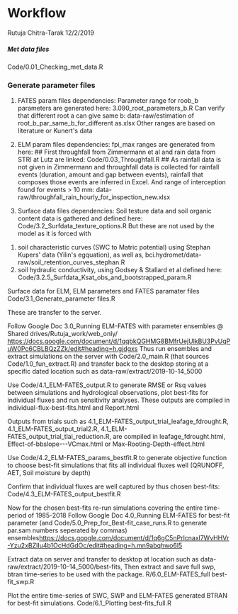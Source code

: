 Workflow
================
Rutuja Chitra-Tarak
12/2/2019

##### Met data files

Code/0.01\_Checking\_met\_data.R

### Generate parameter files

1.  FATES param files dependencies: Parameter range for roob\_b parameters are generated here: 3.090\_root\_parameters\_b.R Can verify that different root a can give same b: data-raw/estimation of root\_b\_par\_same\_b\_for\_different as.xlsx Other ranges are based on literature or Kunert's data

2.  ELM param files dependencies: fpi\_max ranges are generated from here: \#\# First throughfall from Zimmermann et al and rain data from STRI at Lutz are linked: Code/0.03\_Throughfall.R \#\# As rainfall data is not given in Zimmermann and throughfall data is collected for rainfall events (duration, amount and gap between events), rainfall that composes those events are inferred in Excel. And range of interception found for events &gt; 10 mm: data-raw/throughfall\_rain\_hourly\_for\_inspection\_new.xlsx

3.  Surface data files dependencies: Soil testure data and soil organic content data is gathered and defined here: Code/3.2\_Surfdata\_texture\_options.R But these are not used by the model as it is forced with

<!-- -->

1.  soil characteristic curves (SWC to Matric potential) using Stephan Kupers' data (Yilin's egquation), as well as, bci.hydromet/data-raw/soil\_retention\_curves\_stephan.R
2.  soil hydraulic conductivity, using Godsey & Stallard et al defined here: Code/3.2.5\_Surfdata\_Ksat\_obs\_and\_bootstrapped\_param.R

Surface data for ELM, ELM parameters and FATES paramater files Code/3.1\_Generate\_parameter files.R

These are transfer to the server.

Follow Google Doc 3.0\_Running ELM-FATES with parameter ensembles @ Shared drives/Rutuja\_work/web\_only/ <https://docs.google.com/document/d/1qqbkQGHMG8BMfrUejUlkBU3PvUqPuW0Pc6CBLBQzZZk/edit#heading=h.gjdgxs> Thus run ensembles and extract simulations on the server with Code/2.0\_main.R (that sources Code/1.0\_fun\_extract.R) and transfer back to the desktop storing at a specific dated location such as data-raw/extract/2019-10-14\_5000

Use Code/4.1\_ELM-FATES\_output.R to generate RMSE or Rsq values between simulations and hydrological observations, plot best-fits for individual fluxes and run sensitivity analyses. These outputs are compiled in individual-flux-best-fits.html and Report.html

Outputs from trials such as 4.1\_ELM-FATES\_output\_trial\_leafage\_fdrought.R, 4.1\_ELM-FATES\_output\_trial2.R, 4.1\_ELM-FATES\_output\_trial\_tlai\_reduction.R, are compiled in leafage\_fdrought.html, Effect-of-bbslope---VCmax.html or Max-Rooting-Depth-effect.html

Use Code/4.2\_ELM-FATES\_params\_bestfit.R to generate objective function to choose best-fit simulations that fits all individual fluxes well (QRUNOFF, AET, Soil moisture by depth)

Confirm that individual fluxes are well captured by thus chosen best-fits: Code/4.3\_ELM-FATES\_output\_bestfit.R

Now for the chosen best-fits re-run simulations covering the entire time-period of 1985-2018 Follow Google Doc 4.0\_Running ELM-FATES for best-fit parameter (and Code/5.0\_Prep\_for\_Best-fit\_case\_runs.R to generate par.sam numbers seperated by commas) ensembles<https://docs.google.com/document/d/1q6gC5nPrlcnaxl7WvHHVr-Yzu2xBZlIu4b1OcHdGdOc/edit#heading=h.mn9abqhwo6l5>

Extract data on server and transfer to desktop at location such as data-raw/extract/2019-10-14\_5000/best-fits, Then extract and save full swp, btran time-series to be used with the package. R/6.0\_ELM-FATES\_full best-fit\_swp.R

Plot the entire time-series of SWC, SWP and ELM-FATES generated BTRAN for best-fit simulations. Code/6.1\_Plotting best-fits\_full.R
